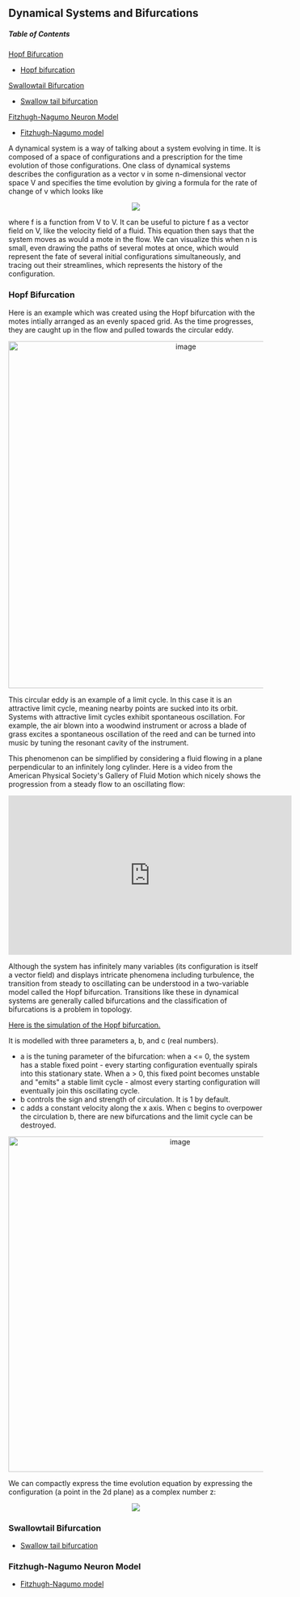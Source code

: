 ## Dynamical Systems and Bifurcations

##### Table of Contents  

[Hopf Bifurcation](#hopfbifurc)

* [Hopf bifurcation](https://experience-lab.github.io/hopf-bifurcation/)

[Swallowtail Bifurcation](#swallowtail)

* [Swallow tail bifurcation](https://experience-lab.github.io/swallowtail/)

[Fitzhugh-Nagumo Neuron Model](#fitzneuron)

* [Fitzhugh-Nagumo model](https://experience-lab.github.io/FitzHugh-Nagumo/)

A dynamical system is a way of talking about a system evolving in time. It is composed of a space of configurations and a prescription for the time evolution of those configurations. One class of dynamical systems describes the configuration as a vector v in some n-dimensional vector space V and specifies the time evolution by giving a formula for the rate of change of v which looks like

<p align="center">
<img src="https://render.githubusercontent.com/render/math?math=\frac{dv}{dt} = f(v)">
</p>
  
where f is a function from V to V. It can be useful to picture f as a vector field on V, like the velocity field of a fluid. This equation then says that the system moves as would a mote in the flow. We can visualize this when n is small, even drawing the paths of several motes at once, which would represent the fate of several initial configurations simultaneously, and tracing out their streamlines, which represents the history of the configuration.

<a name="hopfbifurc"/>

### Hopf Bifurcation

Here is an example which was created using the Hopf bifurcation with the motes intially arranged as an evenly spaced grid. As the time progresses, they are caught up in the flow and pulled towards the circular eddy.

<p align="center">
<img width="686" alt="image" src="https://user-images.githubusercontent.com/6211319/137596260-adfe9cf7-8608-4118-ba0f-4bb99c52b391.png">
</p>

This circular eddy is an example of a limit cycle. In this case it is an attractive limit cycle, meaning nearby points are sucked into its orbit. Systems with attractive limit cycles exhibit spontaneous oscillation. For example, the air blown into a woodwind instrument or across a blade of grass excites a spontaneous oscillation of the reed and can be turned into music by tuning the resonant cavity of the instrument.

This phenomenon can be simplified by considering a fluid flowing in a plane perpendicular to an infinitely long cylinder. Here is a video from the American Physical Society's Gallery of Fluid Motion which nicely shows the progression from a steady flow to an oscillating flow:

<p align="center">
<iframe width="560" height="315" src="https://www.youtube.com/embed/pW0JfEBE9h8" title="YouTube video player" frameborder="0" allow="accelerometer; autoplay; clipboard-write; encrypted-media; gyroscope; picture-in-picture" allowfullscreen></iframe>
</p>

Although the system has infinitely many variables (its configuration is itself a vector field) and displays intricate phenomena including turbulence, the transition from steady to oscillating can be understood in a two-variable model called the Hopf bifurcation. Transitions like these in dynamical systems are generally called bifurcations and the classification of bifurcations is a problem in topology.

[Here is the simulation of the Hopf bifurcation.](https://experience-lab.github.io/hopf-bifurcation/)

It is modelled with three parameters a, b, and c (real numbers).

* a is the tuning parameter of the bifurcation: when a <= 0, the system has a stable fixed point - every starting configuration eventually spirals into this stationary state. When a > 0, this fixed point becomes unstable and "emits" a stable limit cycle - almost every starting configuration will eventually join this oscillating cycle.
* b controls the sign and strength of circulation. It is 1 by default.
* c adds a constant velocity along the x axis. When c begins to overpower the circulation b, there are new bifurcations and the limit cycle can be destroyed.

<p align="center">
<img width="663" alt="image" src="https://user-images.githubusercontent.com/6211319/137603456-261dd4e1-dd95-41a3-a3d7-c695ccb69f22.png">
</p>

We can compactly express the time evolution equation by expressing the configuration (a point in the 2d plane) as a complex number z:

<p align="center">
<img src="https://render.githubusercontent.com/render/math?math=\frac{dz}{dt} = c %2b (a %2b i b) z - z |z|^2">
</p>



<a name="swallowtail"/>

### Swallowtail Bifurcation

* [Swallow tail bifurcation](https://experience-lab.github.io/swallowtail/)

<a name = "fitzneuron"/>

### Fitzhugh-Nagumo Neuron Model

* [Fitzhugh-Nagumo model](https://experience-lab.github.io/FitzHugh-Nagumo/)
